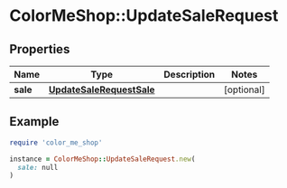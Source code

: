 # ColorMeShop::UpdateSaleRequest

## Properties

| Name | Type | Description | Notes |
| ---- | ---- | ----------- | ----- |
| **sale** | [**UpdateSaleRequestSale**](UpdateSaleRequestSale.md) |  | [optional] |

## Example

```ruby
require 'color_me_shop'

instance = ColorMeShop::UpdateSaleRequest.new(
  sale: null
)
```

